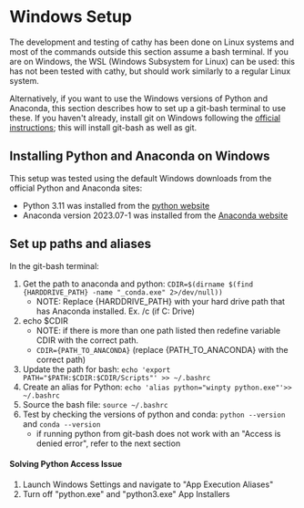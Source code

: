 # Windows Setup
The development and testing of cathy has been done on Linux systems and most of the commands outside this section assume a bash terminal. If you are on Windows, the WSL (Windows Subsystem for Linux) can be used: this has not been tested with cathy, but should work similarly to a regular Linux system.

Alternatively, if you want to use the Windows versions of Python and Anaconda, this section describes how to set up a git-bash terminal to use these. If you haven't already, install git on Windows following the [official instructions](https://git-scm.com/download/win); this will install git-bash as well as git.

## Installing Python and Anaconda on Windows
This setup was tested using the default Windows downloads from the official Python and Anaconda sites:
- Python 3.11 was installed from the [python website](https://www.python.org/downloads/)
- Anaconda version 2023.07-1 was installed from the [Anaconda website](https://www.anaconda.com/download)

## Set up paths and aliases
In the git-bash terminal:
1. Get the path to anaconda and python: `CDIR=$(dirname $(find {HARDDRIVE_PATH} -name "_conda.exe" 2>/dev/null))`
    - NOTE: Replace {HARDDRIVE_PATH} with your hard drive path that has Anaconda installed. Ex. /c (if C: Drive)
2. echo $CDIR
    - NOTE: if there is more than one path listed then redefine variable CDIR with the correct path. 
    - `CDIR={PATH_TO_ANACONDA}` (replace {PATH_TO_ANACONDA} with the correct path)
3. Update the path for bash: `echo 'export PATH="$PATH:$CDIR:$CDIR/Scripts"' >> ~/.bashrc`
4. Create an alias for Python: `echo 'alias python="winpty python.exe"'>> ~/.bashrc`
5. Source the bash file: `source ~/.bashrc`
6. Test by checking the versions of python and conda: `python --version` and `conda --version`
    - if running python from git-bash does not work with an "Access is denied error", refer to the next section

#### Solving Python Access Issue
1. Launch Windows Settings and navigate to "App Execution Aliases"
2. Turn off "python.exe" and "python3.exe" App Installers